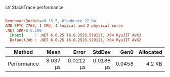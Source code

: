c# StackTrace performance
``` ini

BenchmarkDotNet=v0.13.5, OS=ubuntu 22.04
AMD EPYC 7763, 1 CPU, 4 logical and 2 physical cores
.NET SDK=8.0.100
  [Host]     : .NET 6.0.25 (6.0.2523.51912), X64 RyuJIT AVX2
  DefaultJob : .NET 6.0.25 (6.0.2523.51912), X64 RyuJIT AVX2


```
|      Method |     Mean |     Error |    StdDev |   Gen0 | Allocated |
|------------ |---------:|----------:|----------:|-------:|----------:|
| Performance | 8.037 μs | 0.0212 μs | 0.0188 μs | 0.0458 |    4.2 KB |
